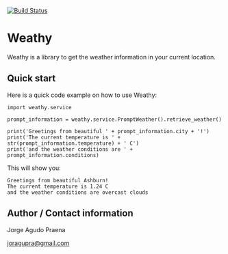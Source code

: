 [![Build Status](https://travis-ci.org/joragupra/weathy.svg?branch=master)](https://travis-ci.org/joragupra/weathy)

# Weathy

Weathy is a library to get the weather information in your current location.

## Quick start

Here is a quick code example on how to use Weathy:


    import weathy.service

    prompt_information = weathy.service.PromptWeather().retrieve_weather()

    print('Greetings from beautiful ' + prompt_information.city + '!')
    print('The current temperature is ' + str(prompt_information.temperature) + ' C')
    print('and the weather conditions are ' + prompt_information.conditions)

This will show you:

    Greetings from beautiful Ashburn!
    The current temperature is 1.24 C
    and the weather conditions are overcast clouds

## Author / Contact information

Jorge Agudo Praena

joragupra@gmail.com